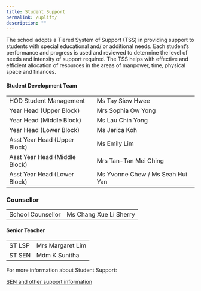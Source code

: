 ```yaml
---
title: Student Support
permalink: /uplift/
description: ""
---
```

The school adopts a Tiered System of Support (TSS) in providing support to students with special educational and/ or additional needs. Each student’s performance and progress is used and reviewed to determine the level of needs and intensity of support required. The TSS helps with effective and efficient allocation of resources in the areas of manpower, time, physical space and finances.




#### Student Development Team



|  |  | 
| -------- | -------- | 
| HOD Student Management | Ms Tay Siew Hwee |
| Year Head (Upper Block)     | Mrs Sophia Ow Yong     |
| Year Head (Middle Block)     | Ms Lau Chin Yong     |
| Year Head (Lower Block)     | Ms Jerica Koh     |
| Asst Year Head (Upper Block)     | Ms Emily Lim     |
| Asst Year Head (Middle Block)     | Mrs Tan-Tan Mei Ching     |
| Asst Year Head (Lower Block)     | Ms Yvonne Chew / Ms Seah Hui Yan     |




### Counsellor

|  |  |
| --- | --- |
| School Counsellor  |  Ms Chang Xue Li Sherry  |


#### Senior Teacher


|  |  |
| ---| --- |
| ST LSP | Mrs Margaret Lim  | 
|  ST SEN  | Mdm K Sunitha |





For more information about Student Support:

[SEN and other support information](/SENinfo)